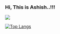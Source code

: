 ### Hi, This is Ashish..!!!


<img src="https://github-readme-stats.vercel.app/api?username=ashishnamdev09-09&&show_icons=true&title_color=ffffff&icon_color=bb2acf&text_color=daf7dc&bg_color=151515">

<!--
**ashishnamdev09-09/ashishnamdev09-09** is a ✨ _special_ ✨ repository because its `README.md` (this file) appears on your GitHub profile.

Here are some ideas to get you started:

- 🔭 I’m currently working on ...
- 🌱 I’m currently learning ...
- 👯 I’m looking to collaborate on ...
- 🤔 I’m looking for help with ...
- 💬 Ask me about ...
- 📫 How to reach me: ...
- 😄 Pronouns: ...
- ⚡ Fun fact: ...
-->
[![Top Langs](https://github-readme-stats.vercel.app/api/top-langs/?username=ashishnamdev09-09&layout=compact)](https://github.com/anuraghazra/github-readme-stats)
